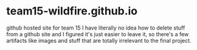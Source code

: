 # team15-wildfire.github.io
github hosted site for team 15
I have literally no idea how to delete stuff from a github site and I figured it's just easier to leave it, so there's a few artifacts like images and stuff that are totally irrelevant to the final project.
